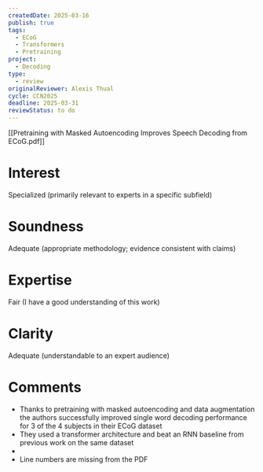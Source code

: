```yaml
---
createdDate: 2025-03-16
publish: true
tags:
  - ECoG
  - Transformers
  - Pretraining
project:
  - Decoding
type:
  - review
originalReviewer: Alexis Thual
cycle: CCN2025
deadline: 2025-03-31
reviewStatus: to do
---
```

[[Pretraining with Masked Autoencoding Improves Speech Decoding from ECoG.pdf]]

# Interest
Specialized (primarily relevant to experts in a specific subfield)
# Soundness
Adequate (appropriate methodology; evidence consistent with claims)
# Expertise
Fair (I have a good understanding of this work)
# Clarity
Adequate (understandable to an expert audience)

# Comments
- Thanks to pretraining with masked autoencoding and data augmentation the authors successfully improved single word decoding performance for 3 of the 4 subjects in their ECoG dataset
- They used a transformer architecture and beat an RNN baseline from previous work on the same dataset
- 
- Line numbers are missing from the PDF